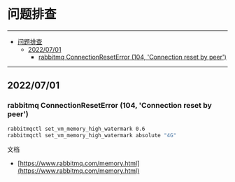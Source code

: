 # 问题排查

------

- [问题排查](#问题排查)
  - [2022/07/01](#20220701)
    - [rabbitmq ConnectionResetError (104, 'Connection reset by peer')](#rabbitmq-connectionreseterror-104-connection-reset-by-peer)

------

## 2022/07/01

### rabbitmq ConnectionResetError (104, 'Connection reset by peer')

``` sh
rabbitmqctl set_vm_memory_high_watermark 0.6
rabbitmqctl set_vm_memory_high_watermark absolute "4G"
```

文档
- [https://www.rabbitmq.com/memory.html](https://www.rabbitmq.com/memory.html)

